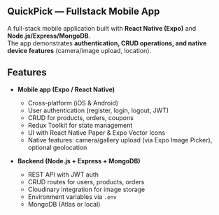 ## QuickPick — Fullstack Mobile App

A full-stack mobile application built with **React Native (Expo)** and **Node.js/Express/MongoDB**.  
The app demonstrates **authentication, CRUD operations, and native device features** (camera/image upload, location).  

## Features

- **Mobile app (Expo / React Native)**
  - Cross-platform (iOS & Android)
  - User authentication (register, login, logout, JWT)
  - CRUD for products, orders, coupons
  - Redux Toolkit for state management
  - UI with React Native Paper & Expo Vector Icons
  - Native features: camera/gallery upload (via Expo Image Picker), optional geolocation

- **Backend (Node.js + Express + MongoDB)**
  - REST API with JWT auth
  - CRUD routes for users, products, orders
  - Cloudinary integration for image storage
  - Environment variables via `.env`
  - MongoDB (Atlas or local)
